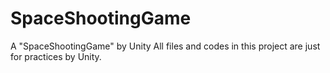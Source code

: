 # SpaceShootingGame
A "SpaceShootingGame" by Unity
All files and codes in this project are just for practices by Unity.
